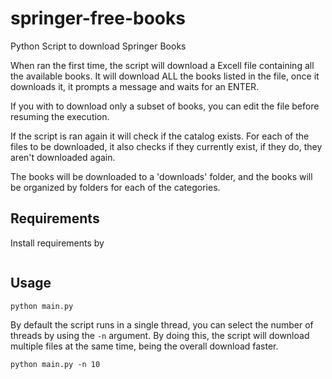 # springer-free-books
Python Script to download Springer Books

When ran the first time, the script will download a Excell file containing all
the available books. It will download ALL the books listed in the file, once it
downloads it, it prompts a message and waits for an ENTER.

If you with to download only a subset of books, you can edit the file before
resuming the execution.

If the script is ran again it will check if the catalog exists. For each of the
files to be downloaded, it also checks if they currently exist, if they do,
they aren't downloaded again.

The books will be downloaded to a 'downloads' folder, and the books will be
organized by folders for each of the categories.

## Requirements
Install requirements by

```pip install -r requirements.txt
```

## Usage

```
python main.py
```

By default the script runs in a single thread, you can select the number of
threads by using the `-n` argument. By doing this, the script will download
multiple files at the same time, being the overall download faster.

```
python main.py -n 10
```
